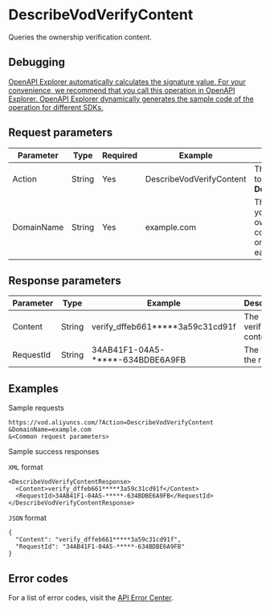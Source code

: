 # DescribeVodVerifyContent

Queries the ownership verification content.

## Debugging

[OpenAPI Explorer automatically calculates the signature value. For your convenience, we recommend that you call this operation in OpenAPI Explorer. OpenAPI Explorer dynamically generates the sample code of the operation for different SDKs.](https://api.aliyun.com/#product=vod&api=DescribeVodVerifyContent&type=RPC&version=2017-03-21)

## Request parameters

|Parameter|Type|Required|Example|Description|
|---------|----|--------|-------|-----------|
|Action|String|Yes|DescribeVodVerifyContent|The operation that you want to perform. Set the value to **DescribeVodVerifyContent**. |
|DomainName|String|Yes|example.com|The domain name for which you want to query the ownership verification content. You can specify only one domain name in each call. |

## Response parameters

|Parameter|Type|Example|Description|
|---------|----|-------|-----------|
|Content|String|verify\_dffeb661\*\*\*\*\*3a59c31cd91f|The verification content. |
|RequestId|String|34AB41F1-04A5-\*\*\*\*\*-634BDBE6A9FB|The ID of the request. |

## Examples

Sample requests

```
https://vod.aliyuncs.com/?Action=DescribeVodVerifyContent
&DomainName=example.com
&<Common request parameters>
```

Sample success responses

`XML` format

```
<DescribeVodVerifyContentResponse>
  <Content>verify_dffeb661*****3a59c31cd91f</Content>
  <RequestId>34AB41F1-04A5-*****-634BDBE6A9FB</RequestId>
</DescribeVodVerifyContentResponse>
```

`JSON` format

```
{
  "Content": "verify_dffeb661*****3a59c31cd91f",
  "RequestId": "34AB41F1-04A5-*****-634BDBE6A9FB"
}
```

## Error codes

For a list of error codes, visit the [API Error Center](https://error-center.alibabacloud.com/status/product/vod).

